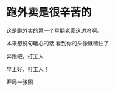# 跑外卖是很辛苦的


这是跑外卖的第一个星期老家这边冷啊。

本来想说句暖心的话 看到你的头像就噎住了

奔跑吧，打工人

早上好，打工人！

开局一张图<img src="static/image/smiley/default/shocked.gif" smilieid="6" border="0" alt="" />
